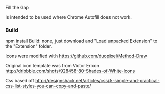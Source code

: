 Fill the Gap

Is intended to be used where Chrome Autofill does not work.

### Build
npm install
Build: none, just download and "Load unpacked Extension" to the "Extension\" folder.


Icons were modified with https://github.com/duopixel/Method-Draw

Original icon template was from Victor Erixon
http://dribbble.com/shots/928458-80-Shades-of-White-Icons

Css based off
http://designshack.net/articles/css/5-simple-and-practical-css-list-styles-you-can-copy-and-paste/
